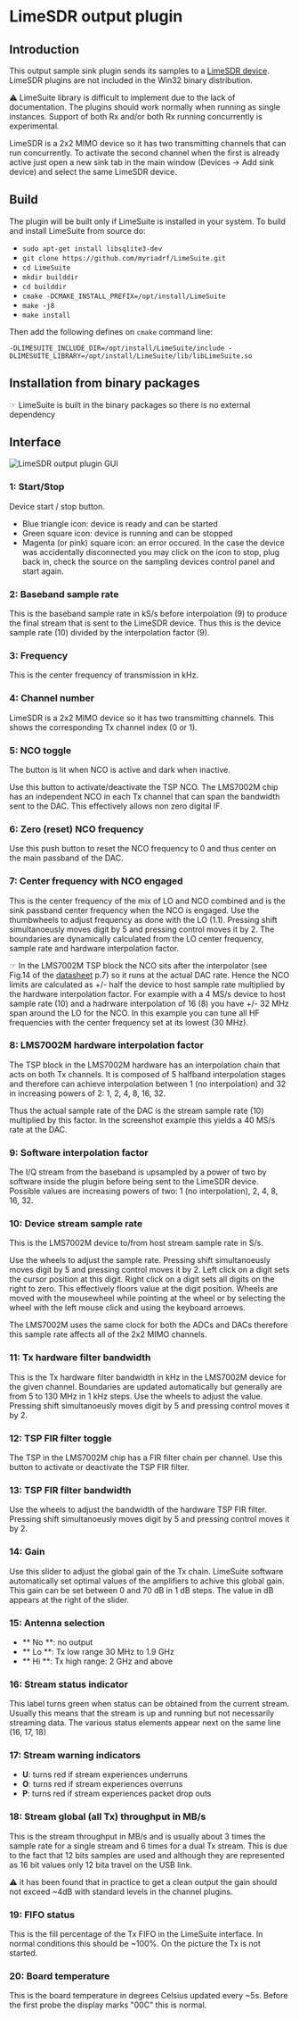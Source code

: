 <h1>LimeSDR output plugin</h1>

<h2>Introduction</h2>

This output sample sink plugin sends its samples to a [LimeSDR device](https://myriadrf.org/projects/limesdr/). LimeSDR plugins are not included in the Win32 binary distribution. 

&#9888; LimeSuite library is difficult to implement due to the lack of documentation. The plugins should work normally when running as single instances. Support of both Rx and/or both Rx running concurrently is experimental.

LimeSDR is a 2x2 MIMO device so it has two transmitting channels that can run concurrently. To activate the second channel when the first is already active just open a new sink tab in the main window (Devices -> Add sink device) and select the same LimeSDR device.

<h2>Build</h2>

The plugin will be built only if LimeSuite is installed in your system. To build and install LimeSuite from source do:

  - `sudo apt-get install libsqlite3-dev`
  - `git clone https://github.com/myriadrf/LimeSuite.git`
  - `cd LimeSuite`
  - `mkdir builddir`
  - `cd builddir`
  - `cmake -DCMAKE_INSTALL_PREFIX=/opt/install/LimeSuite`
  - `make -j8`
  - `make install`

Then add the following defines on `cmake` command line:

`-DLIMESUITE_INCLUDE_DIR=/opt/install/LimeSuite/include -DLIMESUITE_LIBRARY=/opt/install/LimeSuite/lib/libLimeSuite.so`

<h2>Installation from binary packages</h2>

&#9758; LimeSuite is built in the binary packages so there is no external dependency

<h2>Interface</h2>

![LimeSDR output plugin GUI](../../../doc/img/LimeSDROutput_plugin.png)

<h3>1: Start/Stop</h3>

Device start / stop button. 

  - Blue triangle icon: device is ready and can be started
  - Green square icon: device is running and can be stopped
  - Magenta (or pink) square icon: an error occured. In the case the device was accidentally disconnected you may click on the icon to stop, plug back in, check the source on the sampling devices control panel and start again.
  
<h3>2: Baseband sample rate</h3>

This is the baseband sample rate in kS/s before interpolation (9) to produce the final stream that is sent to the LimeSDR device. Thus this is the device sample rate (10) divided by the interpolation factor (9).
  
<h3>3: Frequency</h3>

This is the center frequency of transmission in kHz.

<h3>4: Channel number</h3>

LimeSDR is a 2x2 MIMO device so it has two transmitting channels. This shows the corresponding Tx channel index (0 or 1).

<h3>5: NCO toggle</h3>

The button is lit when NCO is active and dark when inactive.

Use this button to activate/deactivate the TSP NCO. The LMS7002M chip has an independent NCO in each Tx channel that can span the bandwidth sent to the DAC. This effectively allows non zero digital IF.

<h3>6: Zero (reset) NCO frequency</h3>

Use this push button to reset the NCO frequency to 0 and thus center on the main passband of the DAC.

<h3>7: Center frequency with NCO engaged</h3>

This is the center frequency of the mix of LO and NCO combined and is the sink passband center frequency when the NCO is engaged. Use the thumbwheels to adjust frequency as done with the LO (1.1). Pressing shift simultanoeusly moves digit by 5 and pressing control moves it by 2. The boundaries are dynamically calculated from the LO center frequency, sample rate and hardware interpolation factor.

&#9758; In the LMS7002M TSP block the NCO sits after the interpolator (see Fig.14 of the [datasheet](http://www.limemicro.com/wp-content/uploads/2015/09/LMS7002M-Data-Sheet-v2.8.0.pdf) p.7) so it runs at the actual DAC rate. Hence the NCO limits are calculated as +/- half the device to host sample rate multiplied by the hardware interpolation factor. For example with a 4 MS/s device to host sample rate (10) and a hadrware interpolation of 16 (8) you have +/- 32 MHz span around the LO for the NCO. In this example you can tune all HF frequencies with the center frequency set at its lowest (30 MHz). 

<h3>8: LMS7002M hardware interpolation factor</h3>

The TSP block in the LMS7002M hardware has an interpolation chain that acts on both Tx channels. It is composed of 5 halfband interpolation stages and therefore can achieve interpolation between 1 (no interpolation) and 32 in increasing powers of 2: 1, 2, 4, 8, 16, 32.

Thus the actual sample rate of the DAC is the stream sample rate (10) multiplied by this factor. In the screenshot example this yields a 40 MS/s rate at the DAC.

<h3>9: Software interpolation factor</h3>

The I/Q stream from the baseband is upsampled by a power of two by software inside the plugin before being sent to the LimeSDR device. Possible values are increasing powers of two: 1 (no interpolation), 2, 4, 8, 16, 32.

<h3>10: Device stream sample rate</h3>

This is the LMS7002M device to/from host stream sample rate in S/s.

Use the wheels to adjust the sample rate. Pressing shift simultanoeusly moves digit by 5 and pressing control moves it by 2. Left click on a digit sets the cursor position at this digit. Right click on a digit sets all digits on the right to zero. This effectively floors value at the digit position. Wheels are moved with the mousewheel while pointing at the wheel or by selecting the wheel with the left mouse click and using the keyboard arroews.

The LMS7002M uses the same clock for both the ADCs and DACs therefore this sample rate affects all of the 2x2 MIMO channels.

<h3>11: Tx hardware filter bandwidth</h3>

This is the Tx hardware filter bandwidth in kHz in the LMS7002M device for the given channel. Boundaries are updated automatically but generally are from 5 to 130 MHz in 1 kHz steps. Use the wheels to adjust the value. Pressing shift simultanoeusly moves digit by 5 and pressing control moves it by 2.

<h3>12: TSP FIR filter toggle</h3>

The TSP in the LMS7002M chip has a FIR filter chain per channel. Use this button to activate or deactivate the TSP FIR filter.

<h3>13: TSP FIR filter bandwidth</h3>

Use the wheels to adjust the bandwidth of the hardware TSP FIR filter. Pressing shift simultanoeusly moves digit by 5 and pressing control moves it by 2.

<h3>14: Gain</h2>

Use this slider to adjust the global gain of the Tx chain. LimeSuite software automatically set optimal values of the amplifiers to achive this global gain. This gain can be set between 0 and 70 dB in 1 dB steps. The value in dB appears at the right of the slider.

<h3>15: Antenna selection</h3>

  - ** No **: no output
  - ** Lo **: Tx low range 30 MHz to 1.9 GHz
  - ** Hi **: Tx high range: 2 GHz and above

<h3>16: Stream status indicator</h3>

This label turns green when status can be obtained from the current stream. Usually this means that the stream is up and running but not necessarily streaming data. The various status elements appear next on the same line (16, 17, 18)

<h3>17: Stream warning indicators</h3>

  - **U**: turns red if stream experiences underruns
  - **O**: turns red if stream experiences overruns  
  - **P**: turns red if stream experiences packet drop outs
  
<h3>18: Stream global (all Tx) throughput in MB/s</h3>

This is the stream throughput in MB/s and is usually about 3 times the sample rate for a single stream and 6 times for a dual Tx stream. This is due to the fact that 12 bits samples are used and although they are represented as 16 bit values only 12 bita travel on the USB link.

&#9888; it has been found that in practice to get a clean output the gain should not exceed ~4dB with standard levels in the channel plugins.

<h3>19: FIFO status</h3>

This is the fill percentage of the Tx FIFO in the LimeSuite interface. In normal conditions this should be ~100%. On the picture the Tx is not started.

<h3>20: Board temperature</h3>

This is the board temperature in degrees Celsius updated every ~5s. Before the first probe the display marks "00C" this is normal.